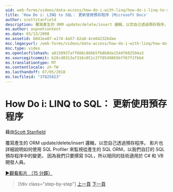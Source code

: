 ```yaml
---
uid: web-forms/videos/data-access/how-do-i-with-linq/how-do-i-linq-to-sql-updating-with-stored-procedures
title: 'How Do i: LINQ to SQL： 更新使用預存程序 |Microsoft Docs'
author: scottstanfield
description: 覆寫產生的 ORM update/delete/insert 邏輯，以您自己透過預存程序。 影片也會顯示在詳細資料中如何使用 SQL Profiler，以...
ms.author: aspnetcontent
ms.date: 03/13/2008
ms.assetid: b041ea07-a174-4a57-b2a8-4ce64232bdae
msc.legacyurl: /web-forms/videos/data-access/how-do-i-with-linq/how-do-i-linq-to-sql-updating-with-stored-procedures
msc.type: video
ms.openlocfilehash: a8150937aff608c866b5fb8b0da1544f602594a3
ms.sourcegitcommit: b28cd0313af316c051c2ff8549865bff67f2fbb4
ms.translationtype: MT
ms.contentlocale: zh-TW
ms.lasthandoff: 07/05/2018
ms.locfileid: "37825823"
---
```

<a name="how-do-i-linq-to-sql-updating-with-stored-procedures"></a>How Do i: LINQ to SQL： 更新使用預存程序
====================
藉由[Scott Stanfield](https://github.com/scottstanfield)

覆寫產生的 ORM update/delete/insert 邏輯，以您自己透過預存程序。 影片也詳細說明如何使用 SQL Profiler 來監視從產生的 SQL ORM，以我們自訂的 SQL 預存程序中的變更。 因為我們只要撰寫 SQL，所以相同的技術適用於 C# 和 VB 開發人員。

[&#9654;觀看影片 （15 分鐘）](https://channel9.msdn.com/Blogs/ASP-NET-Site-Videos/how-do-i-linq-to-sql-updating-with-stored-procedures)

> [!div class="step-by-step"]
> [上一頁](how-do-i-linq-to-sql-using-stored-procedures.md)
> [下一頁](how-do-i-linq-to-sql-executing-arbitrary-sql.md)
